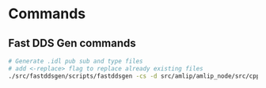 # Commands

## Fast DDS Gen commands

```sh
# Generate .idl pub sub and type files
# add <-replace> flag to replace already existing files
./src/fastddsgen/scripts/fastddsgen -cs -d src/amlip/amlip_node/src/cpp/amlip_types/ src/amlip/amlip_node/src/cpp/amlip_types/idl/*
```
